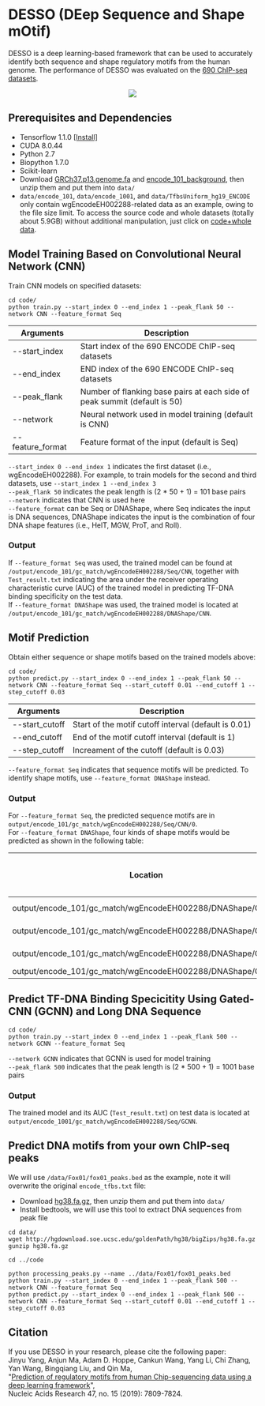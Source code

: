 # DESSO (DEep Sequence and Shape mOtif)
DESSO is a deep learning-based framework that can be used to accurately identify both sequence and shape regulatory motifs from the human genome. The performance of DESSO was evaluated on the [690 ChIP-seq datasets](https://genome.ucsc.edu/ENCODE/downloads.html).

<p align="center"> 
<img src="https://github.com/viyjy/DESSO/blob/master/workflow.PNG">
</p>

## Prerequisites and Dependencies
* Tensorflow 1.1.0 [[Install]](https://www.tensorflow.org/install/)
* CUDA 8.0.44
* Python 2.7
* Biopython 1.7.0
* Scikit-learn
* Download [GRCh37.p13.genome.fa](http://bmbl.sdstate.edu/DESSO/tools/GRCh37.p13.genome.fa.zip) and [encode_101_background](http://bmbl.sdstate.edu/DESSO/tools/encode_101_background.zip), then unzip them and put them into ```data/```
* ```data/encode_101```, ```data/encode_1001```, and ```data/TfbsUniform_hg19_ENCODE``` only contain wgEncodeEH002288-related data as an example, owing to the file size limit. To access the source code and whole datasets (totally about 5.9GB) without additional manipulation, just click on [code+whole data](http://bmbl.sdstate.edu/DESSO/tools/DESSO-master-whole.zip).

## Model Training Based on Convolutional Neural Network (CNN)
Train CNN models on specified datasets: 
```
cd code/
python train.py --start_index 0 --end_index 1 --peak_flank 50 --network CNN --feature_format Seq
```
Arguments | Description
--------------|---------------------------------------------------------
--start_index | Start index of the 690 ENCODE ChIP-seq datasets
--end_index | END index of the 690 ENCODE ChIP-seq datasets
--peak_flank | Number of flanking base pairs at each side of peak summit (default is 50)
--network | Neural network used in model training (default is CNN)
--feature_format | Feature format of the input (default is Seq)

```--start_index 0 --end_index 1``` indicates the first dataset (i.e., wgEncodeEH002288). For example, to train models for the second and third datasets, use ```--start_index 1 --end_index 3``` <br/>
```--peak_flank 50``` indicates the peak length is (2 * 50 + 1) = 101 base pairs <br/>
```--network``` indicates that CNN is used here <br/>
```--feature_format``` can be Seq or DNAShape, where Seq indicates the input is DNA sequences, DNAShape indicates the input is the combination of four DNA shape features (i.e., HelT, MGW, ProT, and Roll).

### Output
If ```--feature_format Seq``` was used, the trained model can be found at ```/output/encode_101/gc_match/wgEncodeEH002288/Seq/CNN```, together with ```Test_result.txt``` indicating the area under the receiver operating characteristic curve (AUC) of the trained model in predicting TF-DNA binding specificity on the test data. <br/>
If ```--feature_format DNAShape``` was used, the trained model is located at ```/output/encode_101/gc_match/wgEncodeEH002288/DNAShape/CNN```.

## Motif Prediction
Obtain either sequence or shape motifs based on the trained models above:
```
cd code/
python predict.py --start_index 0 --end_index 1 --peak_flank 50 --network CNN --feature_format Seq --start_cutoff 0.01 --end_cutoff 1 --step_cutoff 0.03
```
Arguments | Description
----------|----------------------------------------------------------
--start_cutoff | Start of the motif cutoff interval (default is 0.01)
--end_cutoff | End of the motif cutoff interval (default is 1)
--step_cutoff | Increament of the cutoff (default is 0.03)

```--feature_format Seq``` indicates that sequence motifs will be predicted. To identify shape motifs, use ```--feature_format DNAShape``` instead.

### Output
For ```--feature_format Seq```, the predicted sequence motifs are in ```output/encode_101/gc_match/wgEncodeEH002288/Seq/CNN/0```. <br/>
For ```--feature_format DNAShape```, four kinds of shape motifs would be predicted as shown in the following table:

Location | Type of predicted shape motif
-----------------------------------------------------------------|-----------------------------
output/encode_101/gc_match/wgEncodeEH002288/DNAShape/CNN/0 | HelT motif
output/encode_101/gc_match/wgEncodeEH002288/DNAShape/CNN/1 | MGW motif
output/encode_101/gc_match/wgEncodeEH002288/DNAShape/CNN/2 | ProT motif
output/encode_101/gc_match/wgEncodeEH002288/DNAShape/CNN/3 | Roll motif

## Predict TF-DNA Binding Specicitity Using Gated-CNN (GCNN) and Long DNA Sequence
```
cd code/
python train.py --start_index 0 --end_index 1 --peak_flank 500 --network GCNN --feature_format Seq
```
```--network GCNN``` indicates that GCNN is used for model training <br/>
```--peak_flank 500``` indicates that the peak length is (2 * 500 + 1) = 1001 base pairs <br/>

### Output
The trained model and its AUC (```Test_result.txt```) on test data is located at ```output/encode_1001/gc_match/wgEncodeEH002288/Seq/GCNN```.

## Predict DNA motifs from your own ChIP-seq peaks

We will use ```/data/Fox01/fox01_peaks.bed``` as the example, note it will overwrite the original ```encode_tfbs.txt``` file:

* Download [hg38.fa.gz](http://hgdownload.soe.ucsc.edu/goldenPath/hg38/bigZips/), then unzip them and put them into ```data/```
* Install bedtools, we will use this tool to extract DNA sequences from peak file

```
cd data/
wget http://hgdownload.soe.ucsc.edu/goldenPath/hg38/bigZips/hg38.fa.gz 
gunzip hg38.fa.gz

cd ../code

python processing_peaks.py --name ../data/Fox01/fox01_peaks.bed
python train.py --start_index 0 --end_index 1 --peak_flank 500 --network CNN --feature_format Seq
python predict.py --start_index 0 --end_index 1 --peak_flank 500 --network CNN --feature_format Seq --start_cutoff 0.01 --end_cutoff 1 --step_cutoff 0.03

```


## Citation
If you use DESSO in your research, please cite the following paper:</br>
Jinyu Yang, Anjun Ma, Adam D. Hoppe, Cankun Wang, Yang Li, Chi Zhang, Yan Wang, Bingqiang Liu, and Qin Ma,<br/>
"[Prediction of regulatory motifs from human Chip-sequencing data using a deep learning framework](https://academic.oup.com/nar/article/47/15/7809/5542889)",<br/>
Nucleic Acids Research 47, no. 15 (2019): 7809-7824.

